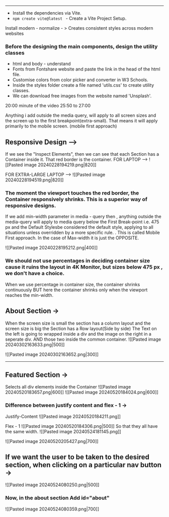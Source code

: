 - - -
- Install the dependencies via Vite.
- `npm create vite@latest `  - Create a Vite Project Setup.

Install modern - normalize - > Creates consistent styles across modern websites

### Before the designing the main components, design the utility classes 
- html and body - understand
- Fonts from Fontshare website and paste the link in the head of the html file.
- Customise colors from color picker and converter in W3 Schools.
- Inside the styles folder create a file named 'utils.css' to create utility classes.
- We can download free images from the website named  'Unsplash'.

20:00 minute of the video 25:50 to 27:00

Anything i add outside the media query, will apply to all screen sizes and the screen up to the first breakpoint(extra-small). That means it will apply primarily to the mobile screen. (mobile first approach)



## Responsive Design -->
If we see the "Inspect Elements", then we can see that each Section has a Container inside it. That red border is the container.
FOR LAPTOP -->
![[Pasted image 20240228194219.png|820]]

FOR EXTRA-LARGE LAPTOP -->
![[Pasted image 20240228194519.png|820]]

### The moment the viewport touches the red border, the Container responsively shrinks. This is a superior way of responsive designs.

If we add min-width parameter in media - query then , anything outside the media-query will apply to media query below the  First Break-point i.e. 475 px and the Default Stylesbe considered the default style, applying to all situations unless overridden by a more specific rule. . This is called Mobile First approach.       In the case of Max-width it is just the OPPOSITE.

![[Pasted image 20240228195212.png|400]]

### We should not use percentages in deciding container size cause it ruins the layout in 4K Monitor, but sizes below 475 px , we don't have a choice.
When we use percentage in container size, the container shrinks continuously BUT here the container shrinks only when the viewport reaches the min-width.

## About Section ->
When the screen size is small the section has a column layout and the screen size is big the Section has a Row layout(Side by side)
The Text on the left is going to wrapped inside a div and the image on the right in a seperate div. AND those two inside the common container.
![[Pasted image 20240302163633.png|500]]

![[Pasted image 20240302163652.png|300]]
- - -
## Featured Section ->

Selects all div elements inside the Container
![[Pasted image 20240520183657.png|600]]
![[Pasted image 20240520184024.png|600]]


### Difference between justify content and flex - 1 ->

Justify-Content
![[Pasted image 20240520184211.png]]


Flex - 1
![[Pasted image 20240520184306.png|500]]
So that they all have the same width.
![[Pasted image 20240524181145.png]]


![[Pasted image 20240520205427.png|700]]

## If we want the user to be taken to the desired section, when clicking on a particular nav button ->
![[Pasted image 20240524080250.png|500]]

### Now, in the about section Add id="about"
![[Pasted image 20240524080359.png|700]]